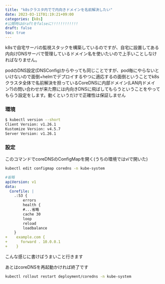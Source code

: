 ```yaml
---
title: "k8sクラスタ内でで内向きドメインを名前解決したい"
date: 2023-03-11T01:19:21+09:00
categories: [k8s]
#公開時はdraftをfalseに!!!!!!!!!!!!
draft: false
toc: true
---
```

k8sで自宅サーバの監視スタックを構築しているのですが、自宅に設置してある内向けDNSサーバで管理しているドメイン名を使いたいので上手いことしなければなりません。

podのDNS設定(DNSConfig)からやっても同じことですが、pod毎にやらないといけないので面倒+helmでデプロイするやつに適応するの面倒ということでk8sクラスタ全体で名前解決を担っているCoreDNSに内部ドメイン(LAN内ドメイン?)の問い合わせが来た際には内向きDNSに飛ばしてもらうということをやってもらう設定をします。動くというだけで正確性は保証しません

### 環境
```bash
$ kubectl version --short
Client Version: v1.26.1
Kustomize Version: v4.5.7
Server Version: v1.26.1
```
### 設定
このコマンドでcoreDNSのConfigMapを開く(うちの環境ではviで開いた)
```bash
kubectl edit configmap coredns -n kube-system
```
```yaml
#省略
apiVersion: v1
data:
  Corefile: |
    .:53 {
        errors
        health {
        #...省略
        cache 30
        loop
        reload
        loadbalance
    }
+    example.com {
+      forward . 10.0.0.1
+    }
```
こんな感じに書けばうまいこと行きます

あとはcoreDNSを再起動かければ終了です

```bash
kubectl rollout restart deployment/coredns -n kube-system
```
